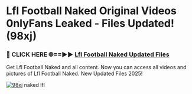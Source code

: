 # Lfl Football Naked Original Videos 0nlyFans Leaked - Files Updated! (98xj)

<h3>🔴 CLICK HERE 🌐==►► <a href="https://tinyurl.com/up5wt9bj" rel="nofollow">Lfl Football Naked Updated Files</a></h3>

Get Lfl Football Naked and all content. Now you can access all videos and pictures of Lfl Football Naked. New Updated Files 2025!

[![98xj](https://i.imgur.com/ABiUzMV.gif)](https://tinyurl.com/up5wt9bj)
naked lfl